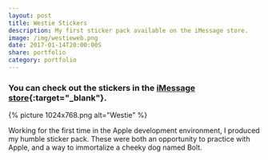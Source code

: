 ```yaml
---
layout: post
title: Westie Stickers
description: My first sticker pack available on the iMessage store.
image: /img/westieweb.png
date: 2017-01-14T20:00:00S
share: portfolio
category: portfolio
---
```


### You can check out the stickers in the [iMessage store](https://itunes.apple.com/us/app/westie-stickers/id1193470178?mt=8){:target="_blank"}.

{% picture 1024x768.png alt="Westie" %} 

Working for the first time in the Apple development environment, I produced my humble sticker pack. These were both an opportunity to practice with Apple, and a way to immortalize a cheeky dog named Bolt.

<div class="img_row">
	<img class="col one lazyload" src="{{ site.imgurl }}/img/b1.png" style="height:auto;margin:0;" data-action="zoom" alt="" title="westie sticker"/>
	<img class="col one lazyload" src="{{ site.imgurl }}/img/b2.png" style="height:auto;margin:0;" data-action="zoom" alt="" title="westie sticker"/>
	<img class="col one lazyload" src="{{ site.imgurl }}/img/b3.png" style="height:auto;margin:0;" data-action="zoom" alt="" title="westie sticker"/>
</div>
<div class="img_row">
	<img class="col one lazyload" src="{{ site.imgurl }}/img/b4.png" style="height:auto;margin:0;" data-action="zoom" alt="" title="westie sticker"/>
	<img class="col one lazyload" src="{{ site.imgurl }}/img/b5.png" style="height:auto;margin:0;" data-action="zoom" alt="" title="westie sticker"/>
	<img class="col one lazyload" src="{{ site.imgurl }}/img/b6.png" style="height:auto;margin:0;" data-action="zoom" alt="" title="westie sticker"/>
</div>
<div class="img_row">
	<img class="col one lazyload" src="{{ site.imgurl }}/img/b7.png" style="height:auto;margin:0;" data-action="zoom" alt="" title="westie sticker"/>
	<img class="col one lazyload" src="{{ site.imgurl }}/img/b8.png" style="height:auto;margin:0;" data-action="zoom" alt="" title="westie sticker"/>
	<img class="col one lazyload" src="{{ site.imgurl }}/img/b9.png" style="height:auto;margin:0;" data-action="zoom" alt="" title="westie sticker"/>
</div>
<div class="img_row">
	<img class="col one lazyload" src="{{ site.imgurl }}/img/b10.png" style="height:auto;margin:0;" data-action="zoom"  alt="" title="westie sticker"/>
	<img class="col one lazyload" src="{{ site.imgurl }}/img/b11.png" style="height:auto;margin:0;" data-action="zoom"  alt="" title="westie sticker"/>
	<img class="col one lazyload" src="{{ site.imgurl }}/img/b12.png" style="height:auto;margin:0;" data-action="zoom"  alt="" title="westie sticker"/>
</div>
<div class="img_row">
	<img class="col one lazyload" src="{{ site.imgurl }}/img/b13.png" style="height:auto;margin:0;" data-action="zoom"  alt="" title="westie sticker"/>
	<img class="col one lazyload" src="{{ site.imgurl }}/img/b14.png" style="height:auto;margin:0;" data-action="zoom"  alt="" title="westie sticker"/>
	<img class="col one lazyload" src="{{ site.imgurl }}/img/b15.png" style="height:auto;margin:0;" data-action="zoom"  alt="" title="westie sticker"/>
</div>
<div class="img_row">
	<img class="col one lazyload" src="{{ site.imgurl }}/img/b16.png" style="height:auto;margin:0;" data-action="zoom"  alt="" title="westie sticker"/>
	<img class="col one lazyload" src="{{ site.imgurl }}/img/b17.png" style="height:auto;margin:0;" data-action="zoom"  alt="" title="westie sticker"/>
	<img class="col one lazyload" src="{{ site.imgurl }}/img/b18.png" style="height:auto;margin:0;" data-action="zoom"  alt="" title="westie sticker"/>
</div>
<div class="img_row">
	<img class="col one lazyload" src="{{ site.imgurl }}/img/b19.png" style="height:auto;margin:0;" data-action="zoom"  alt="" title="westie sticker"/>
	<img class="col one lazyload" src="{{ site.imgurl }}/img/b20.png" style="height:auto;margin:0;" data-action="zoom"  alt="" title="westie sticker"/>
	<img class="col one lazyload" src="{{ site.imgurl }}/img/b21.png" style="height:auto;margin:0;" data-action="zoom"  alt="" title="westie sticker"/>
</div>
<div class="img_row">
	<img class="col one lazyload" src="{{ site.imgurl }}/img/b22.png" style="height:auto;margin:0;" data-action="zoom"  alt="" title="westie sticker"/>
	<img class="col one lazyload" src="{{ site.imgurl }}/img/b23.png" style="height:auto;margin:0;" data-action="zoom"  alt="" title="westie sticker"/>
	<img class="col one lazyload" src="{{ site.imgurl }}/img/b24.png" style="height:auto;margin:0;" data-action="zoom"  alt="" title="westie sticker"/>
</div>
<div class="img_row">
	<img class="col one lazyload" src="{{ site.imgurl }}/img/b25.png" style="height:auto;margin:0;" data-action="zoom"  alt="" title="westie sticker"/>
	<img class="col one lazyload" src="{{ site.imgurl }}/img/b26.png" style="height:auto;margin:0;" data-action="zoom"  alt="" title="westie sticker"/>
	<img class="col one lazyload" src="{{ site.imgurl }}/img/b27.png" style="height:auto;margin:0;" data-action="zoom"  alt="" title="westie sticker"/>
</div>
<div class="img_row">
	<img class="col one lazyload" src="{{ site.imgurl }}/img/b28.png" style="height:auto;margin:0;" data-action="zoom"  alt="" title="westie sticker"/>
</div>